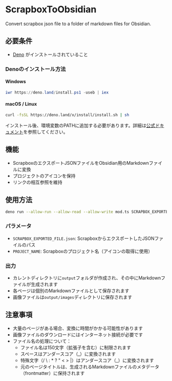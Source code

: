 # ScrapboxToObsidian
Convert scrapbox json file to a folder of markdown files for Obsidian.

## 必要条件
- [Deno](https://deno.land/) がインストールされていること

### Denoのインストール方法
#### Windows
```powershell
iwr https://deno.land/install.ps1 -useb | iex
```

#### macOS / Linux
```bash
curl -fsSL https://deno.land/x/install/install.sh | sh
```

インストール後、環境変数のPATHに追加する必要があります。詳細は[公式ドキュメント](https://deno.land/manual/getting_started/installation)を参照してください。

## 機能
- ScrapboxのエクスポートJSONファイルをObsidian用のMarkdownファイルに変換
- プロジェクトのアイコンを保持
- リンクの相互参照を維持

## 使用方法
```bash
deno run --allow-run --allow-read --allow-write mod.ts SCRAPBOX_EXPORTED_FILE.json PROJECT_NAME
```

### パラメータ
- `SCRAPBOX_EXPORTED_FILE.json`: ScrapboxからエクスポートしたJSONファイルのパス
- `PROJECT_NAME`: Scrapboxのプロジェクト名（アイコンの取得に使用）

### 出力
- カレントディレクトリに`output`フォルダが作成され、その中にMarkdownファイルが生成されます
- 各ページは個別のMarkdownファイルとして保存されます
- 画像ファイルは`output/images`ディレクトリに保存されます

## 注意事項
- 大量のページがある場合、変換に時間がかかる可能性があります
- 画像ファイルのダウンロードにはインターネット接続が必要です
- ファイル名の処理について：
  - ファイル名は150文字（拡張子を含む）に制限されます
  - スペースはアンダースコア（_）に変換されます
  - 特殊文字（/ \\ : * ? " < > |）はアンダースコア（_）に変換されます
  - 元のページタイトルは、生成されるMarkdownファイルのメタデータ（frontmatter）に保持されます